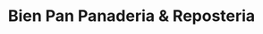 ---
title: "Bien Pan Panaderia & Reposteria"
url: /san-cristobal/bien-pan-panaderia-und-reposteria/
shop: panadería
---